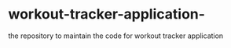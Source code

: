 # workout-tracker-application-
the repository to maintain the code for workout tracker application 

